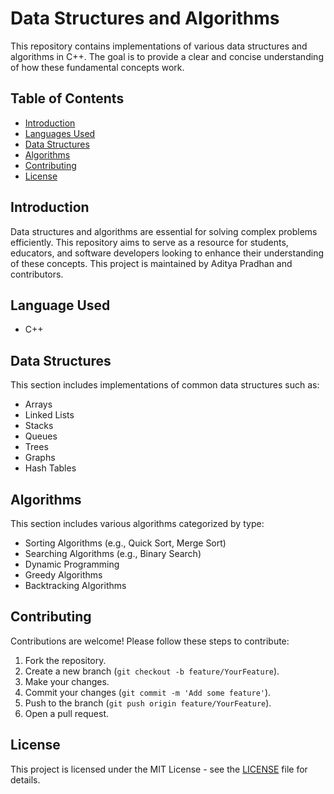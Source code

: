
# Data Structures and Algorithms
This repository contains implementations of various data structures and algorithms in  C++. The goal is to provide a clear and concise understanding of how these fundamental concepts work.

## Table of Contents

- [Introduction](#introduction)
- [Languages Used](#languages-used)
- [Data Structures](#data-structures)
- [Algorithms](#algorithms)
- [Contributing](#contributing)
- [License](#license)

## Introduction

Data structures and algorithms are essential for solving complex problems efficiently. This repository aims to serve as a resource for students, educators, and software developers looking to enhance their understanding of these concepts. This project is maintained by Aditya Pradhan and contributors.

## Language Used

- C++

## Data Structures

This section includes implementations of common data structures such as:

- Arrays
- Linked Lists
- Stacks
- Queues
- Trees
- Graphs
- Hash Tables

## Algorithms

This section includes various algorithms categorized by type:

- Sorting Algorithms (e.g., Quick Sort, Merge Sort)
- Searching Algorithms (e.g., Binary Search)
- Dynamic Programming
- Greedy Algorithms
- Backtracking Algorithms

## Contributing

Contributions are welcome! Please follow these steps to contribute:

1. Fork the repository.
2. Create a new branch (`git checkout -b feature/YourFeature`).
3. Make your changes.
4. Commit your changes (`git commit -m 'Add some feature'`).
5. Push to the branch (`git push origin feature/YourFeature`).
6. Open a pull request.

## License

This project is licensed under the MIT License - see the [LICENSE](LICENSE) file for details.
